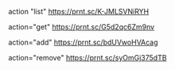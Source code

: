 action "list"   https://prnt.sc/K-JMLSVNiRYH

action="get"    https://prnt.sc/G5d2qc6Zm9nv

action="add"    https://prnt.sc/bdUVwoHVAcag

action="remove" https://prnt.sc/syOmGj375dTB